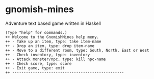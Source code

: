 # gnomish-mines
Adventure text based game written in Haskell

    (Type "help" for commands.)
    ++ Welcome to the GnomishMines help meny.
    ++ - Take up an item, type: take item-name
    ++ - Drop an item, type: drop item-name
    ++ - Move to a different room, type: South, North, East or West
    ++ - Check inventory, type: inventory
    ++ - Attack monster/npc, type: kill npc-name
    ++ - Check score, type: score
    ++ - Exit game, type: exit
    ++ -------------------------------------------------

